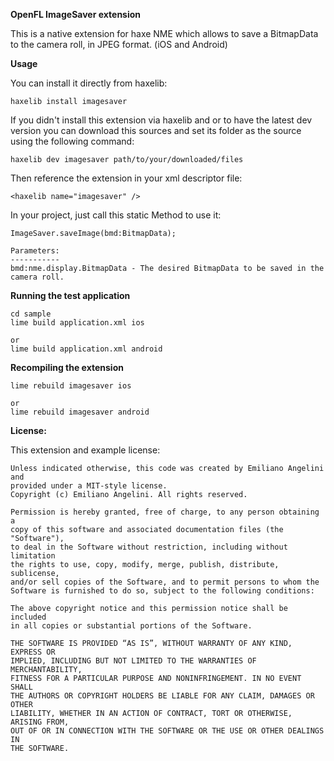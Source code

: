 **OpenFL ImageSaver extension**

This is a native extension for haxe NME which allows to save a BitmapData to the camera roll, in JPEG format.
(iOS and Android)

**Usage**

You can install it directly from haxelib:
	
	haxelib install imagesaver


If you didn't install this extension via haxelib and or to have the latest dev version you can download
this sources and set its folder as the source using the following command:
	
	haxelib dev imagesaver path/to/your/downloaded/files


Then reference the extension in your xml descriptor file:
	
	<haxelib name="imagesaver" />

In your project, just call this static Method to use it:
    
	ImageSaver.saveImage(bmd:BitmapData);

	Parameters:
	-----------
	bmd:nme.display.BitmapData - The desired BitmapData to be saved in the camera roll.

**Running the test application**

    cd sample
    lime build application.xml ios
	
	or 
    lime build application.xml android

**Recompiling the extension**

    lime rebuild imagesaver ios
	
	or
    lime rebuild imagesaver android

**License:**

This extension and example license:

    Unless indicated otherwise, this code was created by Emiliano Angelini and
    provided under a MIT-style license. 
    Copyright (c) Emiliano Angelini. All rights reserved.

    Permission is hereby granted, free of charge, to any person obtaining a 
    copy of this software and associated documentation files (the "Software"),
    to deal in the Software without restriction, including without limitation
    the rights to use, copy, modify, merge, publish, distribute, sublicense,
    and/or sell copies of the Software, and to permit persons to whom the
    Software is furnished to do so, subject to the following conditions:

    The above copyright notice and this permission notice shall be included
    in all copies or substantial portions of the Software.

    THE SOFTWARE IS PROVIDED “AS IS”, WITHOUT WARRANTY OF ANY KIND, EXPRESS OR
    IMPLIED, INCLUDING BUT NOT LIMITED TO THE WARRANTIES OF MERCHANTABILITY,
    FITNESS FOR A PARTICULAR PURPOSE AND NONINFRINGEMENT. IN NO EVENT SHALL 
    THE AUTHORS OR COPYRIGHT HOLDERS BE LIABLE FOR ANY CLAIM, DAMAGES OR OTHER
    LIABILITY, WHETHER IN AN ACTION OF CONTRACT, TORT OR OTHERWISE, ARISING FROM,
    OUT OF OR IN CONNECTION WITH THE SOFTWARE OR THE USE OR OTHER DEALINGS IN
    THE SOFTWARE.